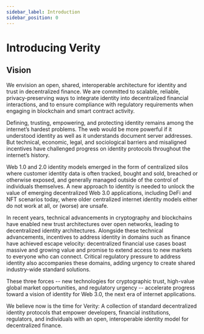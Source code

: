 ```yaml
---
sidebar_label: Introduction
sidebar_position: 0
---
```


# Introducing Verity

## Vision

We envision an open, shared, interoperable architecture for identity and trust in decentralized finance. We are committed to scalable, reliable, privacy-preserving ways to integrate identity into decentralized financial interactions, and to ensure compliance with regulatory requirements when engaging in blockchain and smart contract activity.

Defining, trusting, empowering, and protecting identity remains among the internet’s hardest problems. The web would be more powerful if it understood identity as well as it understands document server addresses. But technical, economic, legal, and sociological barriers and misaligned incentives have challenged progress on identity protocols throughout the internet’s history.

Web 1.0 and 2.0 identity models emerged in the form of centralized silos where customer identity data is often tracked, bought and sold, breached or otherwise exposed, and generally managed outside of the control of individuals themselves. A new approach to identity is needed to unlock the value of emerging decentralized Web 3.0 applications, including DeFi and NFT scenarios today, where older centralized internet identity models either do not work at all, or (worse) are unsafe.

In recent years, technical advancements in cryptography and blockchains have enabled new trust architectures over open networks, leading to decentralized identity architectures. Alongside these technical advancements, incentives to address identity in domains such as finance have achieved escape velocity: decentralized financial use cases boast massive and growing value and promise to extend access to new markets to everyone who can connect. Critical regulatory pressure to address identity also accompanies these domains, adding urgency to create shared industry-wide standard solutions.

These three forces -- new technologies for cryptographic trust, high-value global market opportunities, and regulatory urgency -- accelerate progress toward a vision of identity for Web 3.0, the next era of internet applications.

We believe now is the time for Verity: A collection of standard decentralized identity protocols that empower developers, financial institutions, regulators, and individuals with an open, interoperable identity model for decentralized finance.
